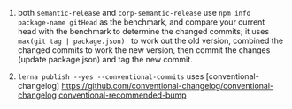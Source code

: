 1. both `semantic-release` and `corp-semantic-release` use `npm info package-name gitHead` as the benchmark, and compare your current head with the benchmark to determine the changed commits;
it uses `max(git tag | package.json) ` to work out the old version, combined the changed commits to work the new version, then commit the changes (update package.json) and tag the new commit. 

2. `lerna publish --yes --conventional-commits` uses 
[conventional-changelog]
https://github.com/conventional-changelog/conventional-changelog
[conventional-recommended-bump](https://github.com/conventional-changelog/conventional-changelog/tree/master/packages/conventional-recommended-bump)